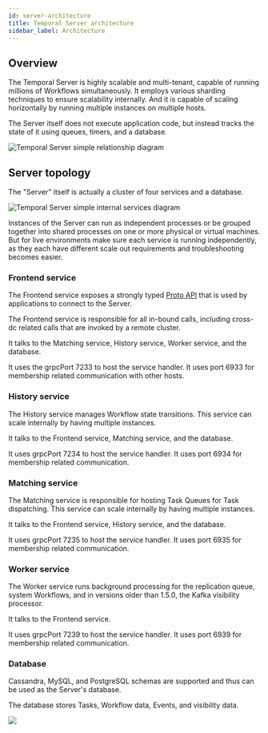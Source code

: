 ```yaml
---
id: server-architecture
title: Temporal Server architecture
sidebar_label: Architecture
---
```


## Overview

The Temporal Server is highly scalable and multi-tenant, capable of running millions of Workflows simultaneously.
It employs various sharding techniques to ensure scalability internally.
And it is capable of scaling horizontally by running multiple instances on multiple hosts.

The Server itself does not execute application code, but instead tracks the state of it using queues, timers, and a database.

![Temporal Server simple relationship diagram](/img/docs/temporal-high-level-abstracted-relationships.png)

## Server topology

The "Server" itself is actually a cluster of four services and a database.

![Temporal Server simple internal services diagram](/img/docs/temporal-server-simple-internal.png)

Instances of the Server can run as independent processes or be grouped together into shared processes on one or more physical or virtual machines. But for live environments make sure each service is running independently, as they each have different scale out requirements and troubleshooting becomes easier.

### Frontend service

The Frontend service exposes a strongly typed [Proto API](https://github.com/temporalio/api/blob/master/temporal/api/workflowservice/v1/service.proto) that is used by applications to connect to the Server.

The Frontend service is responsible for all in-bound calls, including cross-dc related calls that are invoked by a remote cluster.

It talks to the Matching service, History service, Worker service, and the database.

It uses the grpcPort 7233 to host the service handler.
It uses port 6933 for membership related communication with other hosts.

### History service

The History service manages Workflow state transitions.
This service can scale internally by having multiple instances.

It talks to the Frontend service, Matching service, and the database.

It uses grpcPort 7234 to host the service handler.
It uses port 6934 for membership related communication.

### Matching service

The Matching service is responsible for hosting Task Queues for Task dispatching.
This service can scale internally by having multiple instances.

It talks to the Frontend service, History service, and the database.

It uses grpcPort 7235 to host the service handler.
It uses port 6935 for membership related communication.

### Worker service

The Worker service runs background processing for the replication queue, system Workflows, and in versions older than 1.5.0, the Kafka visibility processor.

It talks to the Frontend service.

It uses grpcPort 7239 to host the service handler.
It uses port 6939 for membership related communication.

### Database

Cassandra, MySQL, and PostgreSQL schemas are supported and thus can be used as the Server's database.

The database stores Tasks, Workflow data, Events, and visibility data.

![](/img/docs/temporal-server-database-simple.png)
